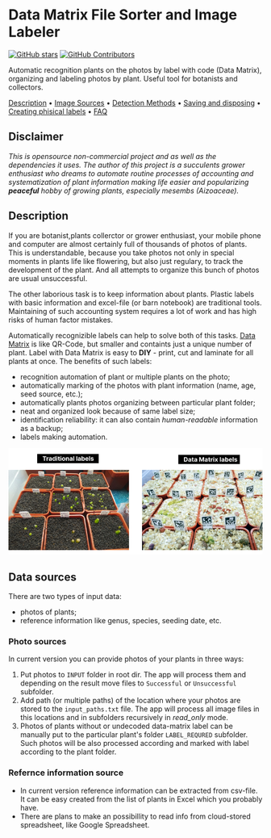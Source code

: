 

# Data Matrix File Sorter and Image Labeler

[![GitHub stars](https://img.shields.io/github/stars/spalk/DataMatrix-Sorter.svg?style=flat-square&label=github%20stars)](https://github.com/yzhang-gh/vscode-markdown)
[![GitHub Contributors](https://img.shields.io/github/contributors/spalk/DataMatrix-Sorter.svg?style=flat-square)](https://github.com/yzhang-gh/vscode-markdown/graphs/contributors)

Automatic recognition plants on the photos by label with code (Data Matrix), organizing and labeling photos by plant. Useful tool for botanists and collectors.


[Description](#description) •
[Image Sources](#image-sources) •
[Detection Methods](#detection-methods) •
[Saving and disposing](#saving-disposing) •
[Creating phisical labels](#creating-phisical-labels) • 
[FAQ](#creating-phisical-labels)

## Disclaimer

*This is opensource non-commercial project and as well as the dependencies it uses. The author of this project is a succulents grower enthusiast who dreams to automate routine processes of accounting and systematization of plant information making life easier and popularizing **peaceful** hobby of growing plants, especially mesembs (Aizoaceae).*


## Description

If you are botanist,plants collerctor or grower enthusiast, your mobile phone and computer are almost certainly full of thousands of photos of plants. This is understandable, because you take photos not only in special moments in plants life like flowering, but also just regulary, to track the development of the plant. And all attempts to organize this bunch of photos are usual unsuccessful. 

The other laborious task is to keep information about plants. Plastic labels with basic information and excel-file (or barn notebook) are traditional tools. Maintaining of such accounting system requires a lot of work and has high risks of human factor mistakes.

Automatically recognizible labels can help to solve both of this tasks. [Data Matrix](https://en.wikipedia.org/wiki/Data_Matrix) is like QR-Code, but smaller and containts just a unique number of plant. Label with Data Matrix is easy to **DIY** - print, cut and laminate for all plants at once. The benefits of such labels: 
- recognition automation of plant or multiple plants on the photo;
- automatically marking of the photos with plant information (name, age, seed source, etc.);
- automatically plants photos organizing between particular plant folder;
- neat and organized look because of same label size;
- identification reliability: it can also contain *human-readable* information as a backup;
- labels making automation. 

![Data Matrix labeling](photo_examples/labels_comparing.png)



## Data sources

There are two types of input data: 
- photos of plants;
- reference information like genus, species, seeding date, etc.

### Photo sources

In current version you can provide photos of your plants in three ways: 
1. Put photos to `INPUT` folder in root dir. The app will process them and depending on the result move files to `Successful` or `Unsuccessful` subfolder. 
2. Add path (or multiple paths) of the location where your photos are stored to the `input_paths.txt` file. The app will process all image files in this locations and in subfolders recursively in *read_only* mode. 
3. Photos of plants without or undecoded data-matrix label can be manually put to the particular plant's folder `LABEL_REQURED` subfolder. Such photos will be also processed according and marked with label according to the plant folder. 

### Refernce information source

- In current version reference information can be extracted from csv-file. It can be easy created from the list of plants in Excel which you probably have.
- There are plans to make an possibillity to read info from cloud-stored spreadsheet, like Google Spreadsheet. 

